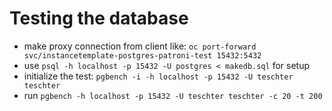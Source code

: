 # Testing the database

- make proxy connection from client like: `oc port-forward svc/instancetemplate-postgres-patroni-test 15432:5432`
- use `psql -h localhost -p 15432 -U postgres < makedb.sql` for setup
- initialize the test: `pgbench -i -h localhost -p 15432 -U teschter teschter`
- run `pgbench -h localhost -p 15432 -U teschter teschter -c 20 -t 200`

